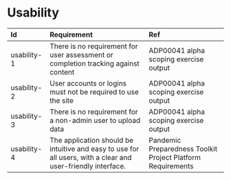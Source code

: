 # Usability

| Id          | Requirement                                                                                                  | Ref                                                         |
| :---------- | :----------------------------------------------------------------------------------------------------------- | :---------------------------------------------------------- |
| usability-1 | There is no requirement for user assessment or completion tracking against content                           | ADP00041 alpha scoping exercise output                      |
| usability-2 | User accounts or logins must not be required to use the site                                                 | ADP00041 alpha scoping exercise output                      |
| usability-3 | There is no requirement for a non-admin user to upload data                                                  | ADP00041 alpha scoping exercise output                      |
| usability-4 | The application should be intuitive and easy to use for all users, with a clear and user-friendly interface. | Pandemic Preparedness Toolkit Project Platform Requirements |
